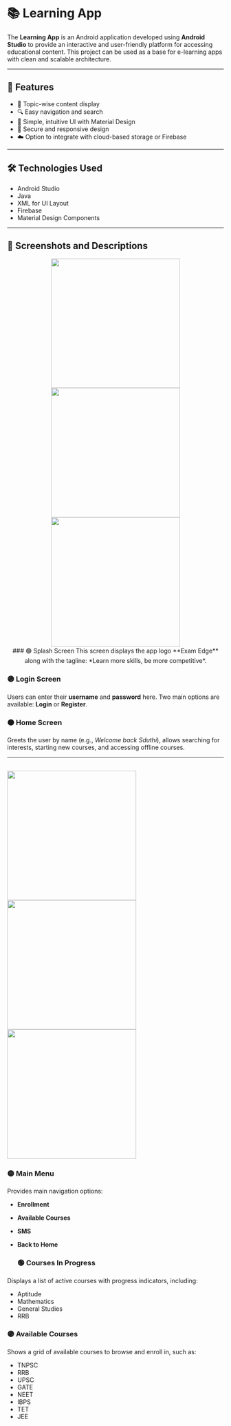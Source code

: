 # 📚 Learning App

The **Learning App** is an Android application developed using **Android Studio** to provide an interactive and user-friendly platform for accessing educational content. This project can be used as a base for e-learning apps with clean and scalable architecture.

---

## 🚀 Features

- 📖 Topic-wise content display  
- 🔍 Easy navigation and search  
- 🎨 Simple, intuitive UI with Material Design  
- 🔐 Secure and responsive design  
- ☁️ Option to integrate with cloud-based storage or Firebase

---

## 🛠️ Technologies Used

- Android Studio
- Java 
- XML for UI Layout
- Firebase
- Material Design Components

---

## 📸 Screenshots and Descriptions

<p align="center">
  <img src="image1.jpg" width="300" />
  
  <img src="image2.jpg" width="300" />
  
  <img src="image3.jpg" width="300" />
  <br>
  ### 🟢 Splash Screen
  This screen displays the app logo **Exam Edge** along with the tagline:
  *Learn more skills, be more competitive*.



### 🟣 Login Screen
Users can enter their **username** and **password** here.
Two main options are available: **Login** or **Register**.



### 🟠 Home Screen
Greets the user by name (e.g., *Welcome back Sduthi*),
allows searching for interests, starting new courses, and accessing offline courses.

---



 <br>
  <img src="image4.jpg" width="300" />
  <img src="image5.jpg" width="300" />
  <img src="image6.jpg" width="300" />

  ### 🟡 Main Menu
Provides main navigation options:
- **Enrollment**
- **Available Courses**
- **SMS**
- **Back to Home**

  ### 🟢 Courses In Progress
Displays a list of active courses with progress indicators, including:
- Aptitude
- Mathematics
- General Studies
- RRB



### 🟣 Available Courses
Shows a grid of available courses to browse and enroll in, such as:
- TNPSC
- RRB
- UPSC
- GATE
- NEET
- IBPS
- TET
- JEE
  
  
</p>







